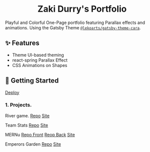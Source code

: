 <h1 align="center">
  Zaki Durry's Portfolio
</h1>


Playful and Colorful One-Page portfolio featuring Parallax effects and animations. Using the Gatsby Theme [`@lekoarts/gatsby-theme-cara`](https://github.com/LekoArts/gatsby-themes/tree/main/themes/gatsby-theme-cara).
## ✨ Features

- Theme UI-based theming
- react-spring Parallax Effect
- CSS Animations on Shapes

## 🚀 Getting Started

[Deploy](https://zakidurry.com/)

### 1. **Projects.**

River game. [Repo](https://github.com/zedurry/riverGameProject1) [Site](https://zedurry.github.io/riverGameProject1/)

Team Stats [Repo](https://github.com/zedurry/team-stats) [Site](https://zed-team-stats.herokuapp.com/team-stats)

MERNu [Repo Front](https://github.com/fvences92/Project3-frontend) [Reop Back](https://github.com/BrinkleyS24/Project_3_backend) [Site](https://mernu21.netlify.app/)

Emperors Garden [Repo](https://github.com/zedurry/garden) [Site](https://djangogarden.herokuapp.com/)


